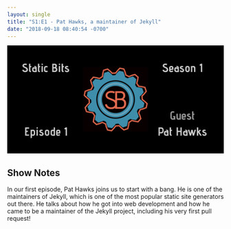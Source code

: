 ```yaml
---
layout: single
title: "S1:E1 - Pat Hawks, a maintainer of Jekyll"
date: "2018-09-18 08:40:54 -0700"
---
```


![Season 1 : Episode 1 - Guest, Pat Hawks](/assets/images/S1E1-Header.png)

## Show Notes

In our first episode, Pat Hawks joins us to start with a bang. He is one of the maintainers of Jekyll, which is one of the most popular static site generators out there. He talks about how he got into web development and how he came to be a maintainer of the Jekyll project, including his very first pull request!
